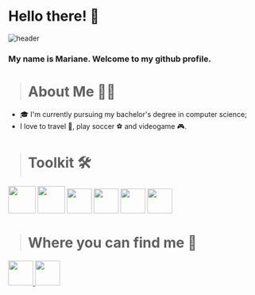 # Hello there! 👋

![header](.github/header.gif)

### My name is Mariane. Welcome to my github profile.

> # About Me 👩‍💻

- 🎓 I'm currently pursuing my bachelor's degree in computer science;
- I love to travel 🛫, play soccer ⚽ and videogame 🎮.

> # Toolkit 🛠️

<div class="toolkit">
  <img src="https://img.icons8.com/color/48/000000/git.png" width="55" height="55"/> 
  <img src="https://img.icons8.com/windows/96/000000/github.png" width="55" height="55"/> 
  <img src="https://cdn.jsdelivr.net/gh/devicons/devicon/icons/vscode/vscode-original.svg" width="50" height="50"/> 
  <img src="https://cdn.jsdelivr.net/gh/devicons/devicon/icons/html5/html5-original.svg" width="50" height="50"/> 
  <img src="https://cdn.jsdelivr.net/gh/devicons/devicon/icons/css3/css3-original.svg" width="50" height="50"/> 
  <img src="https://cdn.jsdelivr.net/gh/devicons/devicon/icons/javascript/javascript-original.svg" width="50" height="50"/>      
</div>

> # Where you can find me 🤝

<div class="contacts">
  <a href = "mailto:marianectrodrigues@gmail.com">
    <img src="https://img.icons8.com/fluency/48/000000/gmail-new.png" width="50" height="50" target="_blank">
  </a> 
  <a href="https://www.linkedin.com/in/marianectrodrigues/" target="_blank">
    <img src="https://img.icons8.com/fluency/48/000000/linkedin.png" width="50" height="50" target="_blank">
  </a>
</div>
